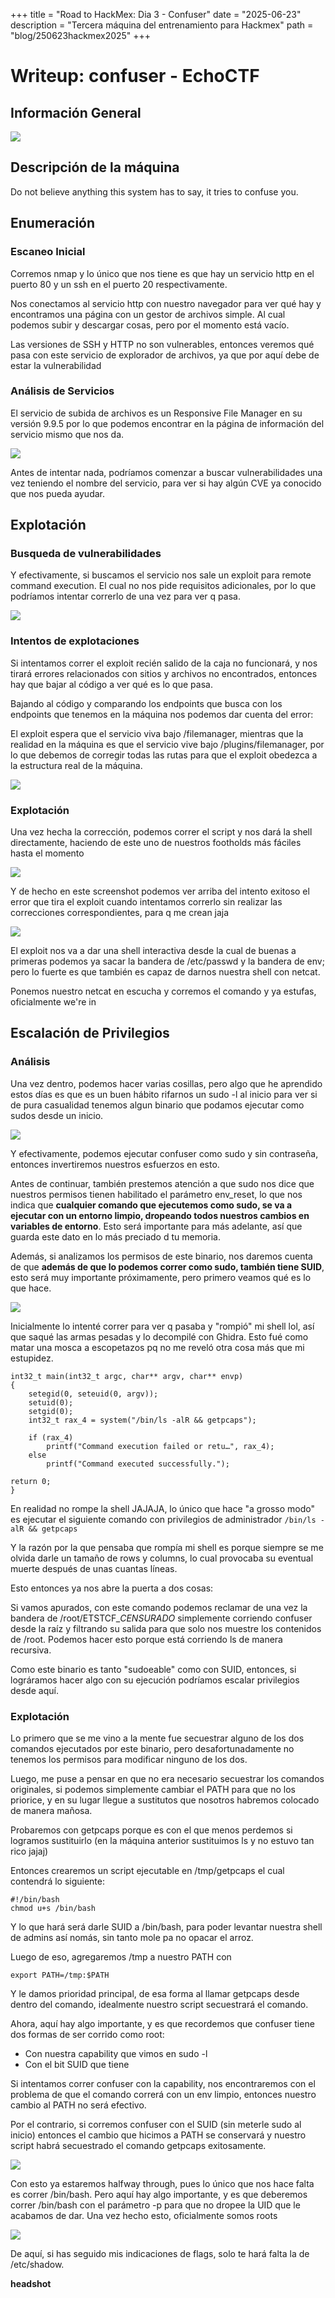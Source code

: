 +++
title = "Road to HackMex: Dia 3 - Confuser"
date = "2025-06-23"
description = "Tercera máquina del entrenamiento para Hackmex"
path = "blog/250623hackmex2025"
+++

# Writeup: confuser - EchoCTF

## Información General

![](/images/blog/Screenshot_20250620_175652.png)

## Descripción de la máquina

Do not believe anything this system has to say, it tries to confuse you.

## Enumeración

### Escaneo Inicial
Corremos nmap y lo único que nos tiene es que hay un servicio http en el puerto 80 y un ssh en el puerto 20 respectivamente.

Nos conectamos al servicio http con nuestro navegador para ver qué hay y encontramos una página con un gestor de archivos simple. Al cual podemos subir y descargar cosas, pero por el momento está vacío.

Las versiones de SSH y HTTP no son vulnerables, entonces veremos qué pasa con este servicio de explorador de archivos, ya que por aquí debe de estar la vulnerabilidad


### Análisis de Servicios

El servicio de subida de archivos es un Responsive File Manager en su versión 9.9.5 por lo que podemos encontrar en la página de información del servicio mismo que nos da.

![](/images/blog/Screenshot_20250620_101455.png)

Antes de intentar nada, podríamos comenzar a buscar vulnerabilidades una vez teniendo el nombre del servicio, para ver si hay algún CVE ya conocido que nos pueda ayudar.

## Explotación

### Busqueda de vulnerabilidades

Y efectivamente, si buscamos el servicio nos sale un exploit para remote command execution. El cual no nos pide requisitos adicionales, por lo que podríamos intentar correrlo de una vez para ver q pasa.

![](/images/blog/Screenshot_20250620_101959.png)

### Intentos de explotaciones

Si intentamos correr el exploit recién salido de la caja no funcionará, y nos tirará errores relacionados con sitios y archivos no encontrados, entonces hay que bajar al código a ver qué es lo que pasa.

Bajando al código y comparando los endpoints que busca con los endpoints que tenemos en la máquina nos podemos dar cuenta del error:

El exploit espera que el servicio viva bajo /filemanager, mientras que la realidad en la máquina es que el servicio vive bajo /plugins/filemanager, por lo que debemos de corregir todas las rutas para que el exploit obedezca a la estructura real de la máquina.

![](/images/blog/Screenshot_20250620_102304.png)

### Explotación

Una vez hecha la corrección, podemos correr el script y nos dará la shell directamente, haciendo de este uno de nuestros footholds más fáciles hasta el momento

![](/images/blog/Screenshot_20250620_102550.png)

Y de hecho en este screenshot podemos ver arriba del intento exitoso el error que tira el exploit cuando intentamos correrlo sin realizar las correcciones correspondientes, para q me crean jaja

![](/images/blog/Screenshot_20250620_102457.png)

El exploit nos va a dar una shell interactiva desde la cual de buenas a primeras podemos ya sacar la bandera de /etc/passwd y la bandera de env; pero lo fuerte es que también es capaz de darnos nuestra shell con netcat.

Ponemos nuestro netcat en escucha y corremos el comando y ya estufas, oficialmente we're in

## Escalación de Privilegios
### Análisis

Una vez dentro, podemos hacer varias cosillas, pero algo que he aprendido estos días es que es un buen hábito rifarnos un sudo -l al inicio para ver si de pura casualidad tenemos algun binario que podamos ejecutar como sudos desde un inicio.

![](/images/blog/Screenshot_20250620_102714.png)

Y efectivamente, podemos ejecutar confuser como sudo y sin contraseña, entonces invertiremos nuestros esfuerzos en esto.

Antes de continuar, también prestemos atención a que sudo nos dice que nuestros permisos tienen habilitado el parámetro env_reset, lo que nos indica que **cualquier comando que ejecutemos como sudo, se va a ejecutar con un entorno limpio, dropeando todos nuestros cambios en variables de entorno**. Esto será importante para más adelante, así que guarda este dato en lo más preciado d tu memoria. 

Además, si analizamos los permisos de este binario, nos daremos cuenta de que **además de que lo podemos correr como sudo, también tiene SUID**, esto será muy importante próximamente, pero primero veamos qué es lo que hace.

![](/images/blog/Screenshot_20250620_103732.png)

Inicialmente lo intenté correr para ver q pasaba y "rompió" mi shell lol, así que saqué las armas pesadas y lo decompilé con Ghidra. Esto fué como matar una mosca a escopetazos pq no me reveló otra cosa más que mi estupidez.

	int32_t main(int32_t argc, char** argv, char** envp)
	{
	    setegid(0, seteuid(0, argv));
	    setuid(0);
	    setgid(0);
	    int32_t rax_4 = system("/bin/ls -alR && getpcaps");
	    
	    if (rax_4)
	        printf("Command execution failed or retu…", rax_4);
	    else
	        printf("Command executed successfully.");
    
    return 0;
	}

En realidad no rompe la shell JAJAJA, lo único que hace "a grosso modo" es ejecutar el siguiente comando con privilegios de administrador
`/bin/ls -alR && getpcaps`

Y la razón por la que pensaba que rompía mi shell es porque siempre se me olvida darle un tamaño de rows y columns, lo cual provocaba su eventual muerte después de unas cuantas líneas.

Esto entonces ya nos abre la puerta a dos cosas:

Si vamos apurados, con este comando podemos reclamar de una vez la bandera de /root/ETSTCF_*CENSURADO* simplemente corriendo confuser desde la raíz y filtrando su salida para que solo nos muestre los contenidos de /root. Podemos hacer esto porque está corriendo ls de manera recursiva.

Como este binario es tanto "sudoeable" como con SUID, entonces, si lográramos hacer algo con su ejecución podríamos escalar privilegios desde aquí.

### Explotación

Lo primero que se me vino a la mente fue secuestrar alguno de los dos comandos ejecutados por este binario, pero desafortunadamente no tenemos los permisos para modificar ninguno de los dos.

Luego, me puse a pensar en que no era necesario secuestrar los comandos originales, si podemos simplemente cambiar el PATH para que no los priorice, y en su lugar llegue a sustitutos que nosotros habremos colocado de manera mañosa. 

Probaremos con getpcaps porque es con el que menos perdemos si logramos sustituirlo (en la máquina anterior sustituimos ls y no estuvo tan rico jajaj)

Entonces crearemos un script ejecutable en /tmp/getpcaps el cual contendrá lo siguiente:

    #!/bin/bash
    chmod u+s /bin/bash

Y lo que hará será darle SUID a /bin/bash, para poder levantar nuestra shell de admins así nomás, sin tanto mole pa no opacar el arroz.

Luego de eso, agregaremos /tmp a nuestro PATH con

    export PATH=/tmp:$PATH

Y le damos prioridad principal, de esa forma al llamar getpcaps desde dentro del comando, idealmente nuestro script secuestrará el comando.

Ahora, aquí hay algo importante, y es que recordemos que confuser tiene dos formas de ser corrido como root:

- Con nuestra capability que vimos en sudo -l
- Con el bit SUID que tiene

Si intentamos correr confuser con la capability, nos encontraremos con el problema de que el comando correrá con un env limpio, entonces nuestro cambio al PATH no será efectivo.

Por el contrario, si corremos confuser con el SUID (sin meterle sudo al inicio) entonces el cambio que hicimos a PATH se conservará y nuestro script habrá secuestrado el comando getpcaps exitosamente.

![](/images/blog/Screenshot_20250620_161108.png)

Con esto ya estaremos halfway through, pues lo único que nos hace falta es correr /bin/bash. Pero aquí hay algo importante, y es que deberemos correr /bin/bash con el parámetro -p para que no dropee la UID que le acabamos de dar. Una vez hecho esto, oficialmente somos roots

![](/images/blog/Screenshot_20250620_161633.png)

De aquí, si has seguido mis indicaciones de flags, solo te hará falta la de /etc/shadow.

**headshot**

